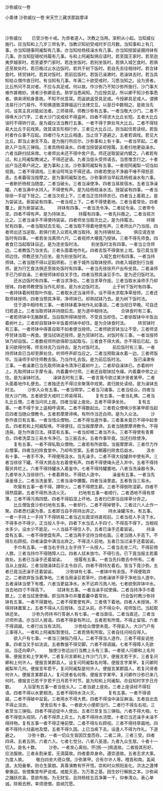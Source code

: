 沙弥威仪一卷


小乘律
沙弥威仪一卷
宋天竺三藏求那跋摩译


　　

沙弥威仪
　　已受沙弥十戒。为贤者道人。次教之当用。渐积从小起。当知威仪施行。应当知和上几岁三师名字。当教识知初受戒时岁日月数。当知事和上有几事。亦当知随事阿阇梨有几事。亦当知给杨枝澡水有几事。亦当知授袈裟摄持钵有几事。亦当知捉锡杖持履有几事。与和上阿阇梨俱应请时。若至国王家时。若至迦夷罗越家时。若至婆罗门家时。若连坐饭时。若别坐饭时。若俱入城乞食时。若俱还至故处时。若日晚过止水边饭时。若共于树下饭时。若自先去往相待时。若合钵食时。转贸钵时。若其对饭时。若前后饭时。若饭已澡漱时。若澡钵去时。若当具知给众僧作直日时。有当知有几事。年满二十欲受戒时。习悉当知之。设为贤者。比丘所问不具对者。不应与具足戒。何以故。作沙弥乃不知沙弥所施行。沙门事大难作甚微妙。贤者沙弥卿且去。熟学当悉闻知。乃应授具足。所以卿不知沙弥事悉者。俱来谛知身善故。不知不伏意耳。而返欲返受具足戒。今授卿具足戒人。谓佛法易行沙门易作。不知佛道致深罪福运行法律交互。以是日中数相之。是故当先问。设其主具对能如法者。三师易得。师教沙弥有五事。一者当敬大沙门。二者不得唤大沙门字。三者大沙门说戒经不得盗听。四者不得求大比丘长短。五者大比丘误时不得转行说。是为威仪法当教行五事。一者不得于屏处骂大比丘。二者不得轻易大比丘于前戏笑。效其语言形相行步。三者见大比丘过。则当起住若读经。若饭时者作众事不应起。四者行与大比丘相逢。当止住下道避之。五者若调戏。若见大比丘。即当止谢言不及。是为施行所应尔。沙弥事和上有十事。一者当早起。二者欲入户当先三弹指。三者具杨枝澡水。四者当授袈裟却授履。五者扫地更益澡水。六者当辟扫拭床席。七者师出未还不得中舍户去。师还逆取袈裟内襞之。八者若有过。和上阿阇梨教诫之。不得还逆语。九者当低头受师语去。当思惟念行之。十者出户当还牵户闭之。是为事和上法。沙弥事阿阇梨有五事。一者视阿阇梨一切当如视我。二者不得调戏。三者设呵骂汝不得还语。四者若使出不净器不唾不得怒恶恚。五者暮宿当按摩之。是为事阿阇梨法也。沙弥事师当早起具杨枝澡水有六事。一者断折杨枝当随度。二者当破头。三者当澡使净。四者当易故宿水。五者当净澡罐。六者当满中水持入。不得使有声。是为给杨枝澡水法。授袈裟有四事。一者当徐徐一手捉下授之。二者当次视上下。三者当正住持师衣已。四者当上着肩上。是为袈裟法。亵袈裟有四事。一者当视上下。二者不得使着地。三者当着常处。四者覆上。是为亵袈裟法。
　　持钵有四事。一者当洗令净。二者拭令澡。三者带令坚。四者不得有声。是为持钵法。
　　持履有四事。一者先抖擞之。二者当视次比之。三者当澡手不得便持袈裟。四者师坐当取次比之。是为持履法。
　　持锡杖有四事。一者当取拭去生垢。二者当取不得着地使有声。三者师出户乃当授。四者师出还当逆取。若俱行若入众若礼佛当取持。是为持锡杖法。
　　俱应请连坐饭时有四事。一者若坐当离师六尺。二者视师大嚫竟乃授钵。三者不得先师食。四者食已当起取钵自近。是为连坐饭时法。
　　别坐饭时法有四事。一者当立住师边。二者教饭乃当坐去。三者头面着地作礼。四者去饭不得倨坐上戏。饭已竟当至师边住。师教还坐乃应坐。是为别坐饭时法。
　　入城乞食时有四事。一者当持师钵。二者当随不得以足蹈师影。三者于城外当取钵授师。四者入城欲别行当报师。是为行乞食法俱还至故处饭时有四事。一者当先徐徐开户出布坐具。二者澡师手已乃却自澡。三者授师钵却自叉手住。四者当预具澡豆手巾。是为还归饭时法。
　　还水边饭时有四事。一者当求净处。二者当求草作座。三者当取水澡师手乃却授钵。四者师教使饭当作礼却坐。是为水边饭时法。
　　止于树下饭时有四事。一者持钵着树枝取叶作座。二者取水还当澡师手。设不得水求取净草授师。三者还取师钵授师。四者当预具净草。净师钵已。却熟拭钵乃去。是为树下饭时法。
　　住于道中相待有三事。一者持钵着净地作礼如事说。二者当视日早晚。可自还归若道上。三者当取师钵并持随后去。是为道中相待法。
　　合钵食时有三事。一者若师钵中无酪酥浆。当自取所得钵授师。不受且当却住。二者徐取钵中半饭出着树叶上。三者却自取钵中半饭着师钵中却住。是为合钵食时法。
　　转贸钵时有三事。一者师钵中得善自取不如者便当授师。二者师欲贸钵当让不受。三者师坚呼贸钵当取一再食。便当拭钵还授师。是为贸钵时法。对饭时有三事。一者当授师钵乃却自饭。二者数视师所欲得即当起取与。三者食不得大疾。亦不得后已起。当复问欲得何等。师言持去乃当持去。是为对饭时法。
　　前后饭时有三事。一者持师钵具已当却至屏处住。听师呼声即当应之。二者当预取澡水着一边。三者师饭毕。当澡师手却住师教去饭。乃当作礼去饭。是为前后饭时法。
　　饭已澡漱有三事。一者澡漱已当先取师钵澡令清净已着树叶上。二者却自澡钵已。亦着树叶上。先取师钵以手摩令澡。内着囊中付师。三者还自取钵拭令燥。内着囊中带之止住。是为澡钵时法。
　　澡钵去时有三事。一者言我今欲过某许贤者某甲。二者头面着地作礼便去。三者独还去不得过余聚落中戏笑。直归故处读经。是为澡钵去时法。
　　沙弥入众有五事。一者当明学。二者当习诸事。三者当给众。四者当授大沙门物。五者欲受大戒时三师易得耳。
　　复有五事。一者当礼佛。二者当礼比丘僧。三者当问讯上座。四者当留上座处。五者不得诤坐处。
　　复有五事。一者不得于坐上遥相呼语笑。二者不得数起出。三者若众僧唤沙弥某甲即当起应四者当随众僧教令。五者若摩摩谛唤。有所作当还白师。是为入众法。
　　沙弥作直日有五事。一者当惜众僧物。二者不得当道作事。三者事未竟已不得中起舍去。四者若和上阿阇梨唤。不得便往。应当报摩摩谛。五者当随摩摩谛教令。不得违戾。是为作直日法。择菜有五事。一者当却根二者当齐头。三者不得使有青黄合。四者洗菜当三易水令净已。当三振去水。五者作事毕竟。当还扫除使净。
　　复有五事。一者不得私取众僧物。二者若有所欲取。当报摩摩谛。三者尽力作众僧事。四者当扫除食堂中。乃却布空案。五者当朝暮扫除舍后益水。
　　汲水有十事。一者手不净。不得便用汲水。当先澡手。二者不得大投罐井中使有声。三者当徐徐下罐。不得大挑击左右着使有声。四者不得使绳头还入井中。五者不得持履伏井栏上。六者不得持罐水入着釜中。七者不得持罐置地。八者当洗澡器令净。九者举水入当徐徐行。十者着屏处。不得妨人道中。
　　澡釜有五事。一者当先澡釜缘上。二者当洗釜里。三者当澡中腰腹。四者当澡里底。五者皆当三易水。
　　吹窖有五事一者不得。蹲吹火。二者不得燃生薪。三者不得倒吹湿薪。四者不得然腐薪。五者不得热汤浇火灭。
　　扫地有五事一者顺行。二者洒地不得有厚薄。三者不得污溅四壁。四者不得蹈湿上坏地。五者扫已即当自择草分弃之。
　　比丘僧饭食沙弥扫地有五事。一者却行。二者不得掉臂手。三者过六人止作一聚。四者悉扫遍为善。五者即当自手除持出弃之。
　　持水澡罐泻水。有五事。一者一手持上一手持下不得转易二者当近左面坚持直视前。三者当视人手浇下水。不得多亦不得少。正当投人手中。四者下水当去人手四寸。不得高不得下。当相视水多少。设水少不能足。一人当益不得住人手。五者已澡手还着袈裟。
　　持澡盘有五事。一者不得使盘有声。二者当两手坚持当倚右面。三者当随人手高下。不得左右顾视。四者澡盘中满当出弃之。不得浇人前地。五者已当过澡手还着袈裟。
　　手巾有五事。一者当右手持上左手持下一头授人。二者当去坐二尺。不得前倚人膝。三者当持巾不得随障人口。四者人拭未放巾。不得引去。已下竟当报主若着故处。五者已当澡手还着袈裟。
　　授履有五事。一者当先抖擞去中所有。二者当从上座起。三者当随澡钵后示主令自识。四者不得持左着右。皆当下竟沙弥。五者已竟当还澡手还着袈裟。
　　沙弥钵有七事。一者钵中有余饭。不得便取弃之。二者欲弃饭当着净地。三者当用澡豆若草叶。四者澡钵不得于净地当人道中。五者澡钵当使下有榰。六者当更益净水。水不远弃污溅人地。七者欲倒弃钵中水。当去地四寸不得高下。
　　拭钵有五事。一者当澡手拭使燥。二者当持净手巾着膝上。三者当拭里使燥。即当持净巾并覆着囊中着常处。
　　行会饭时教沙弥持钵有五事。一者不得置地。二者不得累使有声。三者倩下着地。四者人未授钵。不得持钵置案上。五者不得从人后授钵。当正从前。亦不得众中。视师饭已。当起取钵还坐。
　　沙弥为师持书行答谢人有七事。一者当直往。二者当直还。三者当识师所语。亦当识人报语。四者不得妾有所过。五者若有所借。不得止留宿。六者不得调譺。七者行出当有法则。
　　沙弥给众僧使未竟。不得妄入。大沙门户有三事得入。一者和上阿阇梨暂使往。二者若倩有所取。三者自往问经应得入。
　　欲入户有七事。一者当三弹指乃得入。二者不得当人道作。三者不得妄说他事。四者当叉手如法说。五者教倨不得交脚。六者不得调譺。七者不得障人先欲出。当还向牵户。
　　独使沙弥远出行当教上头有三事。一者彼人问卿和上名何等。便报言和上字某甲。二者复问言卿和上作沙门几岁。便报言若干岁。三者复问卿和上何许人。便报言某郡县人。设复问阿阇梨名何等。便报言字某甲。复问卿阿阇梨年几何。便报言年若干。复问阿阇梨是何许人。便报言某郡国人。若复问贤者何许人。便报言某郡县人。复问贤者名何等。便报言字某甲。复问卿作沙弥已来几何时。便报言已若干岁若干日月若干时节。是为知和上阿阇梨。亦自知时字岁日月数。
　　入浴室有五事一者当低头入。二者当避上座处。三者上座读经不得狂语。四者不得以水更相洗。五者不得持水浇火灭。
　　复有五事。一者不得调譺。二者不得破中盆瓮。三者用水不得大费。四者不得浊中澡豆麻油。五者自出去不得止浣衣。
　　至舍后有十事。一者欲大小便即当行。二者行不得左右视。三者至当三弹指。四者不得迫促中人使出。五者已至复当三弹指。六者不得大咽。七者不得低头视阴。八者不得弄上灰土。九者不得持水浇壁。十者已当还澡手未澡不得持物。复有五事一者不得正唾前壁。二者不得左右顾视。三者不得持草画地。四者不得持火炷画地及壁。五者不得久固。上已当疾下去。设逢人不得为作礼。下道避之。
　　沙弥十数。一者一切众生皆因饮食而存。二者二谛。三者三受。四者四谛。五者五阴。六者六入。七者七觉分。八者八圣道。九者九众生居。十者十一切入。是名十数。
　　沙弥。一者发心离俗。怀[佩-一]佩道故。二者毁其形好。应法服故。三者永割亲爱。无滴莫故。四者委弃身命。遵崇道故。五者志求大乘。为度人故。
　　敬白四坐大德众僧。沙弥某甲。合有尔许人等。稽首和南。盖闻道。太阳垂晕。则仓生蒙朗。真尊演教有怀开悟。崇和时众照阳圣化。洪法之遵博晕像运。皆僧集堂布萨说戒。戒能灭恶。为万善之基。因生妙行解脱之本。沙弥闻之踊跃欢喜。意欲布施。为无财宝。且持杨枝五百净筹一千。仰奉清众。表心单诚。除癊去秽。幸烦德僧。慈纳咒愿。

